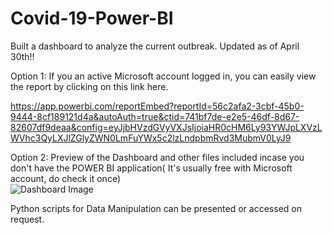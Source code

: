 # Covid-19-Power-BI
Built a dashboard to analyze the current outbreak. Updated as of April 30th!!

Option 1: If you an active Microsoft account logged in, you can easily view the report by clicking on this link here.

https://app.powerbi.com/reportEmbed?reportId=56c2afa2-3cbf-45b0-9444-8cf189121d4a&autoAuth=true&ctid=741bf7de-e2e5-46df-8d67-82607df9deaa&config=eyJjbHVzdGVyVXJsIjoiaHR0cHM6Ly93YWJpLXVzLWVhc3QyLXJlZGlyZWN0LmFuYWx5c2lzLndpbmRvd3MubmV0LyJ9

Option 2: Preview of the Dashboard and other files included incase you don't have the POWER BI application( It's usually free with Microsoft account, do check it once)  
![Dashboard Image](https://user-images.githubusercontent.com/37052030/80730567-bbb4a000-8ad7-11ea-9484-b82e64891b1b.png)

Python scripts for Data Manipulation can be presented or accessed on request.
